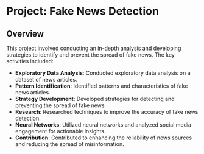 # Project: Fake News Detection

## Overview

This project involved conducting an in-depth analysis and developing strategies to identify and prevent the spread of fake news. The key activities included:

- **Exploratory Data Analysis**: Conducted exploratory data analysis on a dataset of news articles.
- **Pattern Identification**: Identified patterns and characteristics of fake news articles.
- **Strategy Development**: Developed strategies for detecting and preventing the spread of fake news.
- **Research**: Researched techniques to improve the accuracy of fake news detection.
- **Neural Networks**: Utilized neural networks and analyzed social media engagement for actionable insights.
- **Contribution**: Contributed to enhancing the reliability of news sources and reducing the spread of misinformation.
